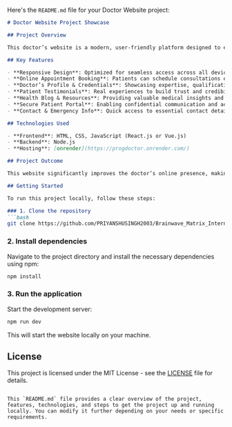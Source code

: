 Here's the `README.md` file for your Doctor Website project:

```markdown
# Doctor Website Project Showcase

## Project Overview

This doctor’s website is a modern, user-friendly platform designed to enhance patient engagement, streamline appointment scheduling, and provide valuable healthcare resources. With an intuitive layout and a professional design, the website ensures easy access to medical services and information.

## Key Features

- **Responsive Design**: Optimized for seamless access across all devices.
- **Online Appointment Booking**: Patients can schedule consultations effortlessly.
- **Doctor’s Profile & Credentials**: Showcasing expertise, qualifications, and specializations.
- **Patient Testimonials**: Real experiences to build trust and credibility.
- **Health Blog & Resources**: Providing valuable medical insights and tips.
- **Secure Patient Portal**: Enabling confidential communication and access to records.
- **Contact & Emergency Info**: Quick access to essential contact details.

## Technologies Used

- **Frontend**: HTML, CSS, JavaScript (React.js or Vue.js)
- **Backend**: Node.js
- **Hosting**: [onrender](https://progdoctor.onrender.com/)

## Project Outcome

This website significantly improves the doctor’s online presence, making healthcare services more accessible and convenient for patients. It establishes trust and credibility while streamlining communication between doctors and patients.

## Getting Started

To run this project locally, follow these steps:

### 1. Clone the repository
```bash
git clone https://github.com/PRIYANSHUSINGH2003/Brainwave_Matrix_Intern.git
```

### 2. Install dependencies
Navigate to the project directory and install the necessary dependencies using npm:
```bash
npm install
```

### 3. Run the application
Start the development server:
```bash
npm run dev
```

This will start the website locally on your machine.

## License

This project is licensed under the MIT License - see the [LICENSE](LICENSE) file for details.
```

This `README.md` file provides a clear overview of the project, features, technologies, and steps to get the project up and running locally. You can modify it further depending on your needs or specific requirements.
